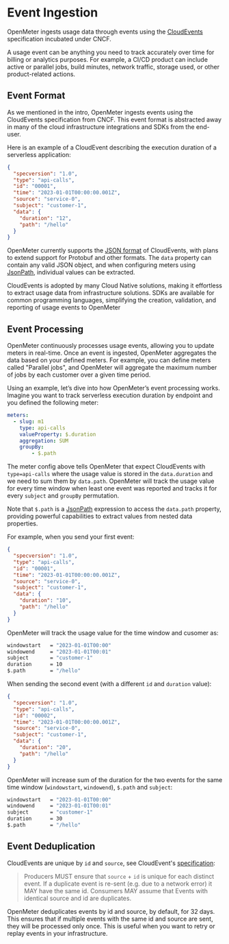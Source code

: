 # Event Ingestion

OpenMeter ingests usage data through events using the [CloudEvents](https://cloudevents.io/) specification incubated under CNCF.

A usage event can be anything you need to track accurately over time for billing or analytics purposes.
For example, a CI/CD product can include active or parallel jobs, build minutes, network traffic, storage used, or other product-related actions.

## Event Format

As we mentioned in the intro, OpenMeter ingests events using the CloudEvents specification from CNCF.
This event format is abstracted away in many of the cloud infrastructure integrations and SDKs from the end-user.

Here is an example of a CloudEvent describing the execution duration of a serverless application:

```json
{
  "specversion": "1.0",
  "type": "api-calls",
  "id": "00001",
  "time": "2023-01-01T00:00:00.001Z",
  "source": "service-0",
  "subject": "customer-1",
  "data": {
    "duration": "12",
    "path": "/hello"
  }
}
```

OpenMeter currently supports the [JSON format](https://github.com/cloudevents/spec/blob/main/cloudevents/formats/json-format.md) of CloudEvents, with plans to extend support for Protobuf and other formats.
The `data` property can contain any valid JSON object, and when configuring meters using [JsonPath](https://github.com/json-path/JsonPath), individual values can be extracted.

CloudEvents is adopted by many Cloud Native solutions, making it effortless to extract usage data from infrastructure solutions.
SDKs are available for common programming languages, simplifying the creation, validation, and reporting of usage events to OpenMeter

## Event Processing

OpenMeter continuously processes usage events, allowing you to update meters in real-time. Once an event is ingested, OpenMeter aggregates the data based on your defined meters.
For example, you can define meters called "Parallel jobs", and OpenMeter will aggregate the maximum number of jobs by each customer over a given time period.

Using an example, let’s dive into how OpenMeter’s event processing works.
Imagine you want to track serverless execution duration by endpoint and you defined the following meter:

```yaml
meters:
  - slug: m1
    type: api-calls
    valueProperty: $.duration
    aggregation: SUM
    groupBy:
        - $.path
```

The meter config above tells OpenMeter that expect CloudEvents with `type=api-calls` where the usage value is stored in the `data.duration` and we need to sum them by `data.path`.
OpenMeter will track the usage value for every time window when least one event was reported and tracks it for every `subject` and `groupBy` permutation.

Note that `$.path` is a [JsonPath](https://github.com/json-path/JsonPath) expression to access the `data.path` property, providing powerful capabilities to extract values from nested data properties.

For example, when you send your first event:

```json
{
  "specversion": "1.0",
  "type": "api-calls",
  "id": "00001",
  "time": "2023-01-01T00:00:00.001Z",
  "source": "service-0",
  "subject": "customer-1",
  "data": {
    "duration": "10",
    "path": "/hello"
  }
}
```

OpenMeter will track the usage value for the time window and cusomer as:

```sh
windowstart   = "2023-01-01T00:00"
windowend     = "2023-01-01T00:01"
subject       = "customer-1"
duration      = 10
$.path        = "/hello"
```

When sending the second event (with a different `id` and `duration` value):

```json
{
  "specversion": "1.0",
  "type": "api-calls",
  "id": "00002",
  "time": "2023-01-01T00:00:00.001Z",
  "source": "service-0",
  "subject": "customer-1",
  "data": {
    "duration": "20",
    "path": "/hello"
  }
}
```

OpenMeter will increase sum of the duration for the two events for the same time window (`windowstart`, `windowend`), `$.path` and `subject`:

```sh
windowstart   = "2023-01-01T00:00"
windowend     = "2023-01-01T00:01"
subject       = "customer-1"
duration      = 30
$.path        = "/hello"
```

## Event Deduplication

CloudEvents are unique by `id` and `source`, see CloudEvent's [specification](https://github.com/cloudevents/spec/blob/main/cloudevents/spec.md):

> Producers MUST ensure that `source` + `id` is unique for each distinct event. If a duplicate event is re-sent (e.g. due to a network error) it MAY have the same id. Consumers MAY assume that Events with identical source and id are duplicates.

OpenMeter deduplicates events by id and source, by default, for 32 days. This ensures that if multiple events with the same id and source are sent, they will be processed only once.
This is useful when you want to retry or replay events in your infrastructure.
